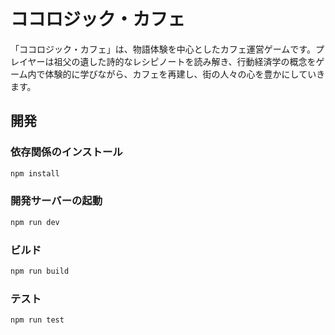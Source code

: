 # ココロジック・カフェ

「ココロジック・カフェ」は、物語体験を中心としたカフェ運営ゲームです。プレイヤーは祖父の遺した詩的なレシピノートを読み解き、行動経済学の概念をゲーム内で体験的に学びながら、カフェを再建し、街の人々の心を豊かにしていきます。

## 開発

### 依存関係のインストール

```bash
npm install
```

### 開発サーバーの起動

```bash
npm run dev
```

### ビルド

```bash
npm run build
```

### テスト

```bash
npm run test
```
